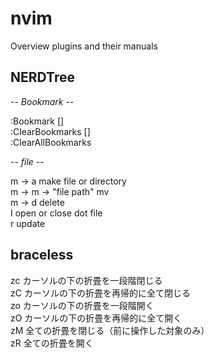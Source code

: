 nvim
====

Overview
plugins and their manuals

## NERDTree
-*- Bookmark -*-

:Bookmark []  
:ClearBookmarks []  
:ClearAllBookmarks  


-*- file -*-

m -> a    make file or directory  
m -> m -> "file path"    mv  
m -> d    delete  
I    open or close dot file  
r    update  

## braceless
zc カーソルの下の折畳を一段階閉じる  
zC カーソルの下の折畳を再帰的に全て閉じる  
zo カーソルの下の折畳を一段階開く  
zO カーソルの下の折畳を再帰的に全て開く  
zM 全ての折畳を閉じる（前に操作した対象のみ）  
zR 全ての折畳を開く  
